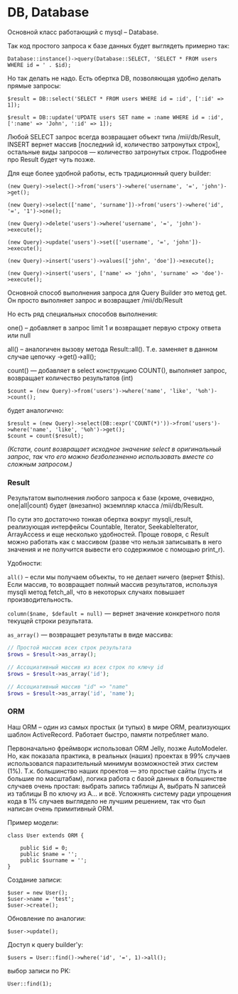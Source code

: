 # DB, Database

Основной класс работающий с mysql – Database.

Так код простого запроса к базе данных будет выглядеть примерно так:
```
Database::instance()->query(Database::SELECT, 'SELECT * FROM users WHERE id = ' . $id);
```

Но так делать не надо. Есть обертка DB, позволяющая удобно делать прямые запросы:

```
$result = DB::select('SELECT * FROM users WHERE id = :id', [':id' => 1]);

$result = DB::update('UPDATE users SET name = :name WHERE id = :id', [':name' => 'John', ':id' => 1]);
```

Любой SELECT запрос всегда возвращает объект типа /mii/db/Result, INSERT вернет массив [последний id, количество затронутых строк], 
остальные виды запросов — количество затронутых строк. Подробнее про Result будет чуть позже. 

Для еще более удобной работы, есть традиционный query builder:

```
(new Query)->select()->from('users')->where('username', '=', 'john')->get();

(new Query)->select(['name', 'surname'])->from('users')->where('id', '=', '1')->one();

(new Query)->delete('users')->where('username', '=', 'john')->execute();

(new Query)->update('users')->set(['username', '=', 'john'])->execute();

(new Query)->insert('users')->values(['john', 'doe'])->execute();

(new Query)->insert('users', ['name' => 'john', 'surname' => 'doe')->execute();

```

Основной способ выполнения запроса для Query Builder это метод get. Он просто выполняет запрос и возвращает /mii/db/Result

Но есть ряд специальных способов выполнения:

one() – добавляет в запрос limit 1 и возвращает первую строку ответа или null

all() – аналогичен вызову метода Result::all(). Т.е. заменяет в данном случае цепочку ->get()->all();

count() — добавляет в select конструкцию COUNT(), выполняет запрос, возвращает количество результатов (int) 

```
$count = (new Query)->from('users')->where('name', 'like', '%oh')->count();
```
будет аналогично:

```
$result = (new Query)->select(DB::expr('COUNT(*)'))->from('users')->where('name', 'like', '%oh')->get();
$count = count($result);
```

*(Кстати, count возвращает исходное значение select в оригинальный запрос, так что его можно безболезненно использовать вместе 
со сложным запросом.)*


### Result

Результатом выполнения любого запроса к базе (кроме, очевидно, one|all|count) будет (внезапно) экземпляр класса /mii/db/Result.

По сути это достаточно тонкая обертка вокруг mysqli_result, реализующая интерфейсы Countable, Iterator, SeekableIterator, ArrayAccess
и еще несколько удобностей. Проще говоря, с Result можно работать как с массивом (разве что нельзя записывать в него значения 
и не получится вывести его содержимое с помощью print_r).

Удобности:

`all()` – если мы получаем объекты, то не делает ничего (вернет $this). Если массив, то возвращает полный массив результатов,
используя mysqli метод fetch_all, что в некоторых случаях повышает производительность.

`column($name, $default = null)` — вернет значение конкретного поля текущей строки результата.

`as_array()` — возвращает результаты в виде массива:

```php
// Простой массив всех строк результата
$rows = $result->as_array();

// Ассоциативный массив из всех строк по ключу id
$rows = $result->as_array('id');

// Ассоциативный массив "id" => "name"
$rows = $result->as_array('id', 'name');

```


### ORM
 
Наш ORM – один из самых простых (и тупых) в мире ORM, реализующих шаблон ActiveRecord. Работает быстро, памяти потребляет мало.

Первоначально фреймворк использовал ORM Jelly, позже AutoModeler. Но, как показала практика, в реальных (наших) проектах в 99% случаев 
использовался паразительный минимум возможностей этих систем (1%). Т.к. большинство наших проектов — это простые сайты (пусть и большие по
масштабам), логика работа с базой данных в большинстве случаев очень простая: выбрать запись таблицы A, выбрать N записей из 
таблицы B по ключу из A...  и всё. Усложнять систему ради упрощения кода в 1% случаев выглядело не лучшим решением, так что
был написан очень примитивный ORM.

Пример модели:

```
class User extends ORM {

    public $id = 0;
    public $name = '';
    public $surname = '';
}
```

Создание записи:
```
$user = new User();
$user->name = 'test';
$user->create();
```

Обновление по аналогии:
```
$user->update();
```

Доступ к query builder'у:

```
$users = User::find()->where('id', '=', 1)->all();
```

выбор записи по PK:

```
User::find(1);
```




